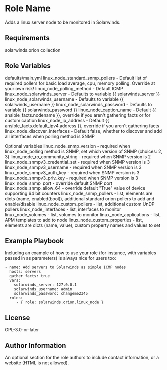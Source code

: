 Role Name
=========

Adds a linux server node to be monitored in Solarwinds.

Requirements
------------

solarwinds.orion collection

Role Variables
--------------

defaults/main.yml
linux_node_standard_snmp_pollers - Default list of required pollers for basic load average, cpu, memory polling. Override at your own risk!
linux_node_polling_method - Default ICMP
linux_node_solarwinds_server - Defaults to variable {{ solarwinds_server }}
linux_node_solarwinds_username - Defaults to variable {{ solarwinds_username }}
linux_node_solarwinds_password - Defaults to variable {{ solarwinds_password }}
linux_node_caption_name - Default {{ ansible_facts.nodename }}, override if you aren't gathering facts or for custom caption
linux_node_ip_address - Default {{ ansible_facts.default_ipv4.address }}, override if you aren't gathering facts
linux_node_discover_interfaces - Default false, whether to discover and add all interfaces when polling method is SNMP

Optional variables
linux_node_snmp_version - required when linux_node_polling method is SNMP, set which version of SNMP (choices: 2, 3)
linux_node_ro_community_string - required when SNMP version is 2
linux_node_snmpv3_credential_set - required when SNMP version is 3
linux_node_snmpv3_username - required when SNMP version is 3
linux_node_snmpv3_auth_key - required when SNMP version is 3
linux_node_snmpv3_priv_key - required when SNMP version is 3
linux_node_snmp_port - override default SNMP port
linux_node_snmp_allow_64 - override default "True" value of device supporting 64 bit counters
linux_node_snmp_pollers - list, elements are dicts (name, enabled(bool)), additional standard orion pollers to add and enable/disable
linux_node_custom_pollers - list, additional custom UnDP pollers
linux_node_interfaces - list, interfaces to monitor
linux_node_volumes - list, volumes to monitor
linux_node_applications - list, APM templates to add to node
linux_node_custom_properties - list, elements are dicts (name, value), custom property names and values to set


Example Playbook
----------------

Including an example of how to use your role (for instance, with variables passed in as parameters) is always nice for users too:

    - name: Add servers to Solarwinds as simple ICMP nodes
      hosts: servers
      gather_facts: true
      vars:
        solarwinds_server: 127.0.0.1
        solarwinds_username: admin
        solarwinds_password: changeme2345
      roles:
         - { role: solarwinds.orion.linux_node }

License
-------

GPL-3.0-or-later

Author Information
------------------

An optional section for the role authors to include contact information, or a website (HTML is not allowed).
